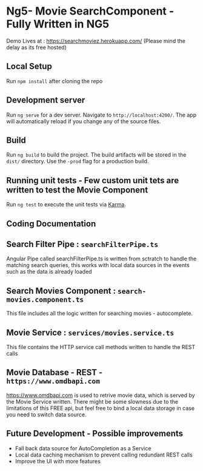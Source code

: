 # Ng5- Movie SearchComponent - Fully Written in NG5

Demo Lives at : https://searchmoviez.herokuapp.com/ (Please mind the delay as its free hosted)


## Local Setup 

Run `npm install` after cloning the repo

## Development server

Run `ng serve` for a dev server. Navigate to `http://localhost:4200/`. The app will automatically reload if you change any of the source files.


## Build

Run `ng build` to build the project. The build artifacts will be stored in the `dist/` directory. Use the `-prod` flag for a production build.

## Running unit tests - Few custom unit tets are written to test the Movie Component

Run `ng test` to execute the unit tests via [Karma](https://karma-runner.github.io).

## Coding Documentation


## Search Filter Pipe : `searchFilterPipe.ts`

Angular Pipe called searchFilterPipe.ts is written from sctratch to handle the matching search queries, this works with local data sources in the events such as the data is already loaded


## Search Movies Component : `search-movies.component.ts`

This file includes all the logic written for searching movies - autocomplete. 

## Movie Service : `services/movies.service.ts`

This file contains the HTTP service call methods written to handle the REST calls

## Movie Database - REST - `https://www.omdbapi.com`
https://www.omdbapi.com is used to retrive movie data, which is served by the Movie Service written. 
There might be some slowness due to the limitations of this FREE api, but feel free to bind a local data storage in case you need to switch data source.


## Future Development - Possible improvements

- Fall back data source for AutoCompletion as a Service
- Local data caching mechanism to prevent calling redundant REST calls
- Improve the UI with more features




